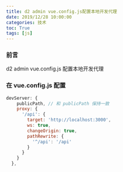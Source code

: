 ```yaml
---
title: d2 admin vue.config.js配置本地开发代理
date: 2019/12/28 10:00:00
categories: 技术
toc: True
tags: [js]
---
```


### 前言

d2 admin vue.config.js 配置本地开发代理

### 在 vue.config.js 配置

```js
devServer: {
    publicPath, // 和 publicPath 保持一致
    proxy: {
      '/api': {
        target: 'http://localhost:3000',
        ws: true,
        changeOrigin: true,
        pathRewrite: {
          '^/api': '/api'
        }
      }
    }
  },
```
